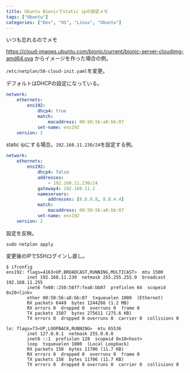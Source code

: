 ```yaml
---
title: Ubuntu Bionicでstatic ipの設定メモ
tags: ["Ubuntu"]
categories: ["Dev", "OS", "Linux", "Ubuntu"]
---
```

いつも忘れるのでメモ

https://cloud-images.ubuntu.com/bionic/current/bionic-server-cloudimg-amd64.ova からイメージを作った場合の例。

`/etc/netplan/50-cloud-init.yaml`を変更。

デフォルトはDHCPの設定になっている。

```yaml
network:
    ethernets:
        ens192:
            dhcp4: true
            match:
                macaddress: 00:50:56:a8:bb:07
            set-name: ens192
    version: 2
```

static ipにする場合。`192.168.11.230/24`を設定する例。

```yaml
network:
    ethernets:
        ens192:
            dhcp4: false
            addresses:
                - 192.168.11.230/24
            gateway4: 192.168.11.1
            nameservers:
                addresses: [8.8.8.8, 8.8.4.4]
            match:
                macaddress: 00:50:56:a8:bb:07
            set-name: ens192
    version: 2
```

設定を反映。

```
sudo netplan apply
```

変更後のIPでSSHログインし直し。

```
$ ifconfig
ens192: flags=4163<UP,BROADCAST,RUNNING,MULTICAST>  mtu 1500
        inet 192.168.11.230  netmask 255.255.255.0  broadcast 192.168.11.255
        inet6 fe80::250:56ff:fea8:bb07  prefixlen 64  scopeid 0x20<link>
        ether 00:50:56:a8:bb:07  txqueuelen 1000  (Ethernet)
        RX packets 6449  bytes 1244266 (1.2 MB)
        RX errors 0  dropped 0  overruns 0  frame 0
        TX packets 1507  bytes 275611 (275.6 KB)
        TX errors 0  dropped 0 overruns 0  carrier 0  collisions 0

lo: flags=73<UP,LOOPBACK,RUNNING>  mtu 65536
        inet 127.0.0.1  netmask 255.0.0.0
        inet6 ::1  prefixlen 128  scopeid 0x10<host>
        loop  txqueuelen 1000  (Local Loopback)
        RX packets 158  bytes 11706 (11.7 KB)
        RX errors 0  dropped 0  overruns 0  frame 0
        TX packets 158  bytes 11706 (11.7 KB)
        TX errors 0  dropped 0 overruns 0  carrier 0  collisions 0
```
